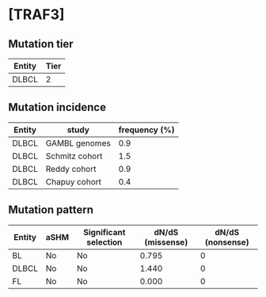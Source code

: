# [TRAF3]

## Mutation tier

|Entity|Tier|
|------|----|
|DLBCL |2   |

## Mutation incidence

|Entity|study         |frequency (%)|
|------|--------------|-------------|
|DLBCL |GAMBL genomes |0.9          |
|DLBCL |Schmitz cohort|1.5          |
|DLBCL |Reddy cohort  |0.9          |
|DLBCL |Chapuy cohort |0.4          |

## Mutation pattern

|Entity|aSHM|Significant selection|dN/dS (missense)|dN/dS (nonsense)|
|------|----|---------------------|----------------|----------------|
|BL    |No  |No                   |0.795           |0               |
|DLBCL |No  |No                   |1.440           |0               |
|FL    |No  |No                   |0.000           |0               |

